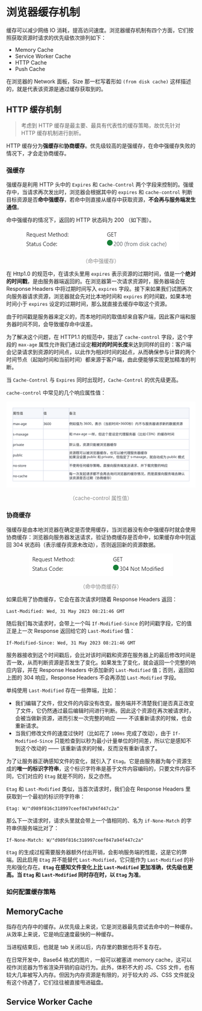# 浏览器缓存机制

缓存可以减少网络 IO 消耗，提高访问速度。浏览器缓存机制有四个方面，它们按照获取资源时请求的优先级依次排列如下：

* Memory Cache
* Service Worker Cache
* HTTP Cache
* Push Cache

在浏览器的 Network 面板，Size 那一栏写着形如 `(from disk cache)` 这样描述的，就是代表该资源是通过缓存获取到的。

## HTTP 缓存机制

> 考虑到 HTTP 缓存是最主要、最具有代表性的缓存策略，故优先针对 HTTP 缓存机制进行剖析。

HTTP 缓存分为**强缓存**和**协商缓存**。优先级较高的是强缓存，在命中强缓存失败的情况下，才会走协商缓存。

### 强缓存

强缓存是利用 HTTP 头中的 `Expires` 和 `Cache-Control` 两个字段来控制的。强缓存中，当请求再次发出时，浏览器会根据其中的 `expires` 和 `cache-control` 判断目标资源是否**命中强缓存**，若命中则直接从缓存中获取资源，**不会再与服务端发生通信**。

命中强缓存的情况下，返回的 HTTP 状态码为 200 （如下图）。

<div style="text-align: center;">
  <img src="./assets/hit-strong-caching.png" alt="命中强缓存">
  <p style="text-align: center; color: #888;">（命中强缓存）</p>
</div>

在 Http1.0 的规范中，在请求头里用 `expires` 表示资源的过期时间，值是一个**绝对的时间戳**，是由服务器端返回的。在浏览器第一次请求资源时，服务器端会在 Response Headers 中将过期时间写入 `expires` 字段。接下来如果我们试图再次向服务器请求资源，浏览器就会先对比本地时间和 `expires` 的时间戳，如果本地时间小于 `expires` 设定的过期时间，那么就直接去缓存中取这个资源。

由于时间戳是服务器来定义的，而本地时间的取值却来自客户端，因此客户端和服务器时间不同，会导致缓存命中误差。

为了解决这个问题，在 HTTP1.1 的规范中，提出了 `cache-control` 字段，这个字段的 `max-age` 属性允许我们通过设定**相对的时间长度**来达到同样的目的：客户端会记录请求到资源的时间点，以此作为相对时间的起点，从而确保参与计算的两个时间节点（起始时间和当前时间）都来源于客户端，由此便能够实现更加精准的判断。

当 `Cache-Control` 与 `Expires` 同时出现时，`Cache-Control` 的优先级更高。

`cache-control` 中常见的几个响应属性值：

<div style="text-align: center;">
  <img src="./assets/cache-control-attributes.svg" alt="cache-control 属性值">
  <p style="text-align: center; color: #888;">（cache-control 属性值）</p>
</div>

### 协商缓存

强缓存是由本地浏览器在确定是否使用缓存，当浏览器没有命中强缓存时就会使用协商缓存：浏览器向服务器发送请求，验证协商缓存是否命中，如果缓存命中则返回 304 状态码（表示缓存资源未改动），否则返回新的资源数据。

<div style="text-align: center;">
  <img src="./assets/hit-negotiated-caching.png" alt="命中协商缓存">
  <p style="text-align: center; color: #888;">（命中协商缓存）</p>
</div>

如果启用了协商缓存，它会在首次请求时随着 Response Headers 返回：

```
Last-Modified: Wed, 31 May 2023 08:21:46 GMT
```

随后我们每次请求时，会带上一个叫 `If-Modified-Since` 的时间戳字段，它的值正是上一次 Response 返回给它的 `Last-Modified` 值：

```
If-Modified-Since: Wed, 31 May 2023 08:21:46 GMT
```

服务器接收到这个时间戳后，会比对该时间戳和资源在服务器上的最后修改时间是否一致，从而判断资源是否发生了变化。如果发生了变化，就会返回一个完整的响应内容，并在 Response Headers 中添加新的 `Last-Modified` 值；否则，返回如上图的 304 响应，Response Headers 不会再添加 `Last-Modified` 字段。

单纯使用 `Last-Modified` 存在一些弊端，比如：

* 我们编辑了文件，但文件的内容没有改变。服务端并不清楚我们是否真正改变了文件，它仍然通过最后编辑时间进行判断。因此这个资源在再次被请求时，会被当做新资源，进而引发一次完整的响应 —— 不该重新请求的时候，也会重新请求。
* 当我们修改文件的速度过快时（比如花了 `100ms` 完成了改动），由于 `If-Modified-Since` 只能检查到以秒为最小计量单位的时间差，所以它是感知不到这个改动的 —— 该重新请求的时候，反而没有重新请求了。

为了让服务器正确感知文件的变化，就引入了 `Etag`。它是由服务器为每个资源生成的**唯一的标识字符串**，这个标识字符串是基于文件内容编码的，只要文件内容不同，它们对应的 `Etag` 就是不同的，反之亦然。

`Etag` 和 `Last-Modified` 类似，当首次请求时，我们会在 Response Headers 里获取到一个最初的标识符字符串：

```
Etag: W/"d989f816c318997ceef047a94f447c2a"
```

那么下一次请求时，请求头里就会带上一个值相同的、名为 `if-None-Match` 的字符串供服务端比对了：

```
If-None-Match: W/"d989f816c318997ceef047a94f447c2a"
```

`Etag` 的生成过程需要服务器额外付出开销，会影响服务端的性能，这是它的弊端。因此启用 `Etag` 并不能替代 `Last-Modified`，它只能作为 `Last-Modified` 的补充和强化存在。**`Etag` 在感知文件变化上比 `Last-Modified` 更加准确，优先级也更高。当 `Etag` 和 `Last-Modified` 同时存在时，以 `Etag` 为准**。

### 如何配置缓存策略

## MemoryCache

指存在内存中的缓存。从优先级上来说，它是浏览器最先尝试去命中的一种缓存。从效率上来说，它是响应速度最快的一种缓存。

当进程结束后，也就是 tab 关闭以后，内存里的数据也将不复存在。

在日常开发中，Base64 格式的图片，一般可以被塞进 memory cache，这可以视作浏览器为节省渲染开销的自动行为。此外，体积不大的 JS、CSS 文件，也有较大几率被写入内存。但因为内存资源是有限的，对于较大的 JS、CSS 文件就没有这个待遇了，它们往往被直接甩进磁盘。

## Service Worker Cache
